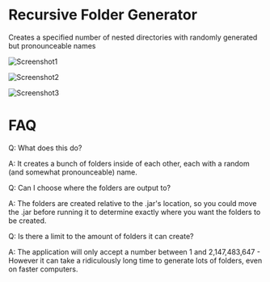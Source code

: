 # Recursive Folder Generator
Creates a specified number of nested directories with randomly generated but pronounceable names

![Screenshot1](https://user-images.githubusercontent.com/19581694/55039210-2ea74800-5088-11e9-8754-5cb1d82f7e53.PNG)

![Screenshot2](https://user-images.githubusercontent.com/19581694/55039211-2ea74800-5088-11e9-8162-afabf1c45bc1.PNG)

![Screenshot3](https://user-images.githubusercontent.com/19581694/55039830-ad04e980-508a-11e9-865c-ef835b096678.PNG)

# FAQ
Q: What does this do?

A: It creates a bunch of folders inside of each other, each with a random (and somewhat pronounceable) name.


Q: Can I choose where the folders are output to?

A: The folders are created relative to the .jar's location, so you could move the .jar before running it to determine exactly where you want the folders to be created.


Q: Is there a limit to the amount of folders it can create?

A: The application will only accept a number between 1 and 2,147,483,647 - However it can take a ridiculously long time to generate lots of folders, even on faster computers.
